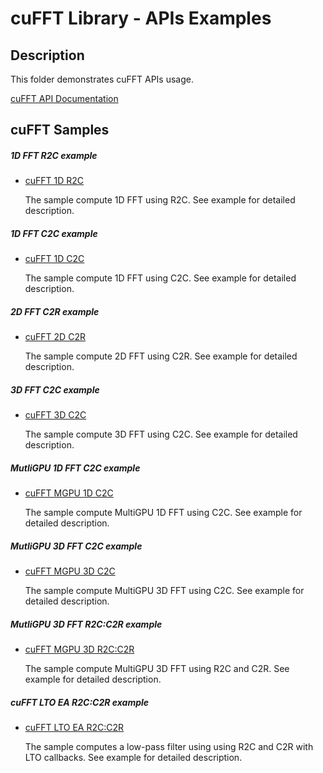 # cuFFT Library - APIs Examples

## Description

This folder demonstrates cuFFT APIs usage.

[cuFFT API Documentation](https://docs.nvidia.com/cuda/cufft/index.html)

## cuFFT Samples

##### 1D FFT R2C example

* [cuFFT 1D R2C](1d_r2c/)

    The sample compute 1D FFT using R2C. See example for detailed description.

##### 1D FFT C2C example

* [cuFFT 1D C2C](1d_c2c/)

    The sample compute 1D FFT using C2C. See example for detailed description.
    
##### 2D FFT C2R example

* [cuFFT 2D C2R](2d_c2r/)

    The sample compute 2D FFT using C2R. See example for detailed description.

##### 3D FFT C2C example

* [cuFFT 3D C2C](3d_c2c/)

    The sample compute 3D FFT using C2C. See example for detailed description.

##### MutliGPU 1D FFT C2C example

* [cuFFT MGPU 1D C2C](1d_mgpu_c2c/)

    The sample compute MultiGPU 1D FFT using C2C. See example for detailed description.

##### MutliGPU 3D FFT C2C example

* [cuFFT MGPU 3D C2C](3d_mgpu_c2c/)

    The sample compute MultiGPU 3D FFT using C2C. See example for detailed description.

##### MutliGPU 3D FFT R2C:C2R example

* [cuFFT MGPU 3D R2C:C2R](3d_mgpu_r2c_c2r/)

    The sample compute MultiGPU 3D FFT using R2C and C2R. See example for detailed description.

##### cuFFT LTO EA R2C:C2R example

* [cuFFT LTO EA R2C:C2R](lto_ea/)

    The sample computes a low-pass filter using using R2C and C2R with LTO callbacks. See example for detailed description.




